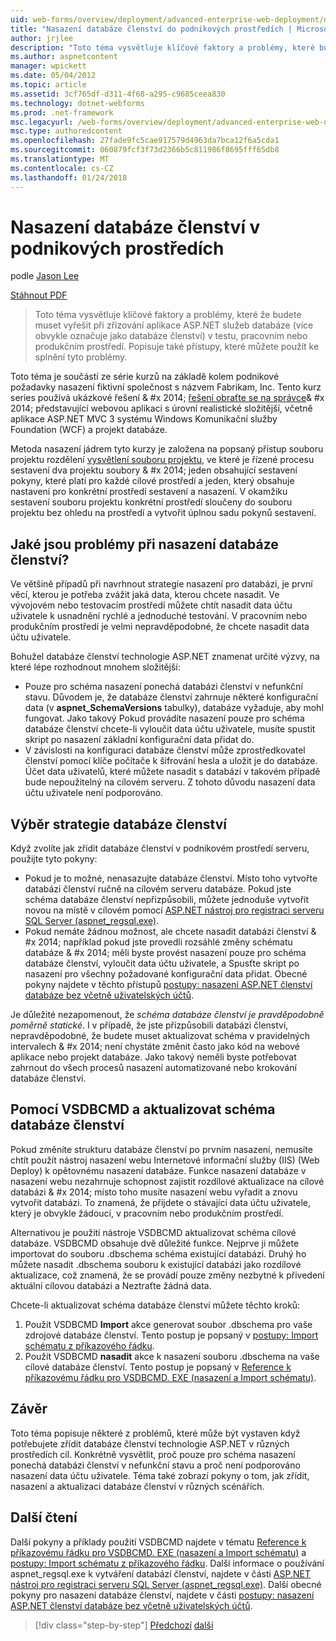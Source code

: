 ```yaml
---
uid: web-forms/overview/deployment/advanced-enterprise-web-deployment/deploying-membership-databases-to-enterprise-environments
title: "Nasazení databáze členství do podnikových prostředích | Microsoft Docs"
author: jrjlee
description: "Toto téma vysvětluje klíčové faktory a problémy, které budete potřebovat k překonání při zřizování databázích služby pro aplikace ASP.NET (Další běžné..."
ms.author: aspnetcontent
manager: wpickett
ms.date: 05/04/2012
ms.topic: article
ms.assetid: 3cf765df-d311-4f68-a295-c9685ceea830
ms.technology: dotnet-webforms
ms.prod: .net-framework
msc.legacyurl: /web-forms/overview/deployment/advanced-enterprise-web-deployment/deploying-membership-databases-to-enterprise-environments
msc.type: authoredcontent
ms.openlocfilehash: 27fade9fc5cae917579d4963da7bca12f6a5cda1
ms.sourcegitcommit: 060879fcf3f73d2366b5c811986f8695fff65db8
ms.translationtype: MT
ms.contentlocale: cs-CZ
ms.lasthandoff: 01/24/2018
---
```

<a name="deploying-membership-databases-to-enterprise-environments"></a>Nasazení databáze členství v podnikových prostředích
====================
podle [Jason Lee](https://github.com/jrjlee)

[Stáhnout PDF](https://msdnshared.blob.core.windows.net/media/MSDNBlogsFS/prod.evol.blogs.msdn.com/CommunityServer.Blogs.Components.WeblogFiles/00/00/00/63/56/8130.DeployingWebAppsInEnterpriseScenarios.pdf)

> Toto téma vysvětluje klíčové faktory a problémy, které že budete muset vyřešit při zřizování aplikace ASP.NET služeb databáze (více obvykle označuje jako databáze členství) v testu, pracovním nebo produkčním prostředí. Popisuje také přístupy, které můžete použít ke splnění tyto problémy.


Toto téma je součástí ze série kurzů na základě kolem podnikové požadavky nasazení fiktivní společnost s názvem Fabrikam, Inc. Tento kurz series používá ukázkové řešení & #x 2014; [řešení obraťte se na správce](../web-deployment-in-the-enterprise/the-contact-manager-solution.md)& #x 2014; představující webovou aplikaci s úrovní realistické složitější, včetně aplikace ASP.NET MVC 3 systému Windows Komunikační služby Foundation (WCF) a projekt databáze.

Metoda nasazení jádrem tyto kurzy je založena na popsaný přístup souboru projektu rozdělení [vysvětlení souboru projektu](../web-deployment-in-the-enterprise/understanding-the-project-file.md), ve které je řízené procesu sestavení dva projektu soubory & #x 2014; jeden obsahující sestavení pokyny, které platí pro každé cílové prostředí a jeden, který obsahuje nastavení pro konkrétní prostředí sestavení a nasazení. V okamžiku sestavení souboru projektu konkrétní prostředí sloučeny do souboru projektu bez ohledu na prostředí a vytvořit úplnou sadu pokynů sestavení.

## <a name="what-are-the-issues-when-you-deploy-a-membership-database"></a>Jaké jsou problémy při nasazení databáze členství?

Ve většině případů při navrhnout strategie nasazení pro databázi, je první věcí, kterou je potřeba zvážit jaká data, kterou chcete nasadit. Ve vývojovém nebo testovacím prostředí můžete chtít nasadit data účtu uživatele k usnadnění rychlé a jednoduché testování. V pracovním nebo produkčním prostředí je velmi nepravděpodobné, že chcete nasadit data účtu uživatele.

Bohužel databáze členství technologie ASP.NET znamenat určité výzvy, na které lépe rozhodnout mnohem složitější:

- Pouze pro schéma nasazení ponechá databázi členství v nefunkční stavu. Důvodem je, že databáze členství zahrnuje některé konfigurační data (v **aspnet\_SchemaVersions** tabulky), databáze vyžaduje, aby mohl fungovat. Jako takový Pokud provádíte nasazení pouze pro schéma databáze členství chcete-li vyloučit data účtu uživatele, musíte spustit skript po nasazení základní konfigurační data přidat do.
- V závislosti na konfiguraci databáze členství může zprostředkovatel členství pomocí klíče počítače k šifrování hesla a uložit je do databáze. Účet data uživatelů, které můžete nasadit s databází v takovém případě bude nepoužitelný na cílovém serveru. Z tohoto důvodu nasazení data účtu uživatele není podporováno.

## <a name="choosing-a-membership-database-strategy"></a>Výběr strategie databáze členství

Když zvolíte jak zřídit databáze členství v podnikovém prostředí serveru, použijte tyto pokyny:

- Pokud je to možné, nenasazujte databáze členství. Místo toho vytvořte databázi členství ručně na cílovém serveru databáze. Pokud jste schéma databáze členství nepřizpůsobili, můžete jednoduše vytvořit novou na místě v cílovém pomocí [ASP.NET nástroj pro registraci serveru SQL Server (aspnet\_regsql.exe)](https://msdn.microsoft.com/library/ms229862(v=vs.100).aspx).
- Pokud nemáte žádnou možnost, ale chcete nasadit databázi členství & #x 2014; například pokud jste provedli rozsáhlé změny schématu databáze & #x 2014; měli byste provést nasazení pouze pro schéma databáze členství, vyloučit data účtu uživatele, a Spusťte skript po nasazení pro všechny požadované konfigurační data přidat. Obecné pokyny najdete v těchto přístupů [postupy: nasazení ASP.NET členství databáze bez včetně uživatelských účtů](https://msdn.microsoft.com/library/ff361972(v=vs.100).aspx).

Je důležité nezapomenout, že *schéma databáze členství je pravděpodobně poměrně statické*. I v případě, že jste přizpůsobili databázi členství, nepravděpodobné, že budete muset aktualizovat schéma v pravidelných intervalech & #x 2014; není chystáte změnit často jako kód na webové aplikace nebo projekt databáze. Jako takový neměli byste potřebovat zahrnout do všech procesů nasazení automatizované nebo krokování databáze členství.

## <a name="using-vsdbcmd-to-update-a-membership-database-schema"></a>Pomocí VSDBCMD a aktualizovat schéma databáze členství

Pokud změníte strukturu databáze členství po prvním nasazení, nemusíte chtít použít nástroj nasazení webu Internetové informační služby (IIS) (Web Deploy) k opětovnému nasazení databáze. Funkce nasazení databáze v nasazení webu nezahrnuje schopnost zajistit rozdílové aktualizace na cílové databázi & #x 2014; místo toho musíte nasazení webu vyřadit a znovu vytvořit databázi. To znamená, že přijdete o stávající data účtu uživatele, který je obvykle žádoucí, v pracovním nebo produkčním prostředí.

Alternativou je použití nástroje VSDBCMD aktualizovat schéma cílové databáze. VSDBCMD obsahuje dvě důležité funkce. Nejprve ji můžete importovat do souboru .dbschema schéma existující databázi. Druhý ho můžete nasadit .dbschema souboru k existující databázi jako rozdílové aktualizace, což znamená, že se provádí pouze změny nezbytné k přivedení aktuální cílovou databázi a Neztraťte žádná data.

Chcete-li aktualizovat schéma databáze členství můžete těchto kroků:

1. Použít VSDBCMD **Import** akce generovat soubor .dbschema pro vaše zdrojové databáze členství. Tento postup je popsaný v [postupy: Import schématu z příkazového řádku](https://msdn.microsoft.com/library/dd172135.aspx).
2. Použít VSDBCMD **nasadit** akce k nasazení souboru .dbschema na vaše cílové databáze členství. Tento postup je popsaný v [Reference k příkazovému řádku pro VSDBCMD. EXE (nasazení a Import schématu)](https://msdn.microsoft.com/library/dd193283.aspx).

## <a name="conclusion"></a>Závěr

Toto téma popisuje některé z problémů, které může být vystaven když potřebujete zřídit databáze členství technologie ASP.NET v různých prostředích cíl. Konkrétně vysvětlit, proč pouze pro schéma nasazení ponechá databázi členství v nefunkční stavu a proč není podporováno nasazení data účtu uživatele. Téma také zobrazí pokyny o tom, jak zřídit, nasazení a aktualizaci databáze členství v různých scénářích.

## <a name="further-reading"></a>Další čtení

Další pokyny a příklady použití VSDBCMD najdete v tématu [Reference k příkazovému řádku pro VSDBCMD. EXE (nasazení a Import schématu)](https://msdn.microsoft.com/library/dd193283.aspx) a [postupy: Import schématu z příkazového řádku](https://msdn.microsoft.com/library/dd172135.aspx). Další informace o používání aspnet\_regsql.exe k vytváření databází členství, najdete v části [ASP.NET nástroj pro registraci serveru SQL Server (aspnet\_regsql.exe)](https://msdn.microsoft.com/library/ms229862(v=vs.100).aspx). Další obecné pokyny pro nasazení databáze členství, najdete v části [postupy: nasazení ASP.NET členství databáze bez včetně uživatelských účtů](https://msdn.microsoft.com/library/ff361972(v=vs.100).aspx).

>[!div class="step-by-step"]
[Předchozí](deploying-database-role-memberships-to-test-environments.md)
[další](excluding-files-and-folders-from-deployment.md)
